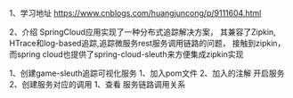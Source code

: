  1、学习地址
 https://www.cnblogs.com/huangjuncong/p/9111604.html
 
 2、介绍
 SpringCloud应用实现了一种分布式追踪解决方案，
 其兼容了Zipkin, HTrace和log-based追踪,追踪微服务rest服务调用链路的问题，
 接触到zipkin，而spring cloud也提供了spring-cloud-sleuth来方便集成zipkin实现
 
 
 
 1、创建game-sleuth追踪可视化服务
        1、加入pom文件
        2、加入的注解 开启服务
 2、创建服务对应的调用
        1、查看 服务链路调用关系
 
 